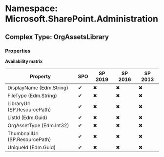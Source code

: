 # Namespace: Microsoft.SharePoint.Administration

## Complex Type: OrgAssetsLibrary

### Properties

**Availability matrix**

Property | SPO | SP 2019 | SP 2016 | SP 2013
----------|-----|---------|---------|--------
DisplayName (Edm.String) | ✔ | ✖ | ✖ | ✖
FileType (Edm.String) | ✔ | ✖ | ✖ | ✖
LibraryUrl (SP.ResourcePath) | ✔ | ✖ | ✖ | ✖
ListId (Edm.Guid) | ✔ | ✖ | ✖ | ✖
OrgAssetType (Edm.Int32) | ✔ | ✖ | ✖ | ✖
ThumbnailUrl (SP.ResourcePath) | ✔ | ✖ | ✖ | ✖
UniqueId (Edm.Guid) | ✔ | ✖ | ✖ | ✖
